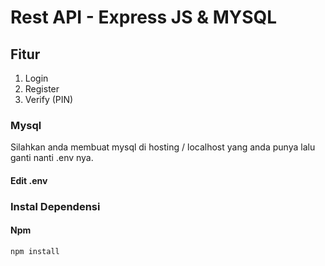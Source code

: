 # Rest API - Express JS & MYSQL
## Fitur
1. Login
2. Register
3. Verify (PIN)

### Mysql
Silahkan anda membuat mysql di hosting / localhost yang anda punya lalu ganti nanti .env nya.

#### Edit .env

### Instal Dependensi
#### Npm
```bash
npm install
```
